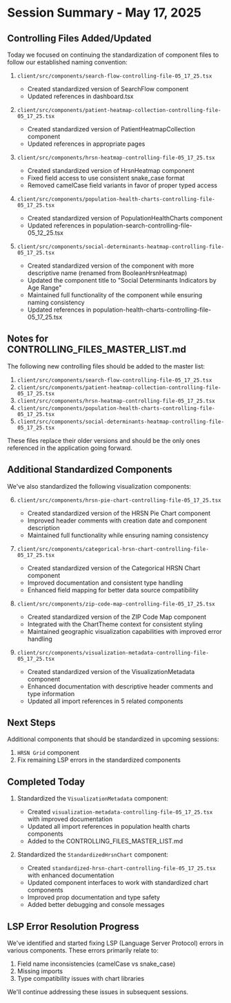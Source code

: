 # Session Summary - May 17, 2025

## Controlling Files Added/Updated

Today we focused on continuing the standardization of component files to follow our established naming convention:

1. `client/src/components/search-flow-controlling-file-05_17_25.tsx`
   - Created standardized version of SearchFlow component
   - Updated references in dashboard.tsx

2. `client/src/components/patient-heatmap-collection-controlling-file-05_17_25.tsx`
   - Created standardized version of PatientHeatmapCollection component
   - Updated references in appropriate pages

3. `client/src/components/hrsn-heatmap-controlling-file-05_17_25.tsx`
   - Created standardized version of HrsnHeatmap component
   - Fixed field access to use consistent snake_case format
   - Removed camelCase field variants in favor of proper typed access

4. `client/src/components/population-health-charts-controlling-file-05_17_25.tsx`
   - Created standardized version of PopulationHealthCharts component
   - Updated references in population-search-controlling-file-05_12_25.tsx

5. `client/src/components/social-determinants-heatmap-controlling-file-05_17_25.tsx`
   - Created standardized version of the component with more descriptive name (renamed from BooleanHrsnHeatmap)
   - Updated the component title to "Social Determinants Indicators by Age Range"
   - Maintained full functionality of the component while ensuring naming consistency
   - Updated references in population-health-charts-controlling-file-05_17_25.tsx

## Notes for CONTROLLING_FILES_MASTER_LIST.md

The following new controlling files should be added to the master list:

1. `client/src/components/search-flow-controlling-file-05_17_25.tsx`
2. `client/src/components/patient-heatmap-collection-controlling-file-05_17_25.tsx`
3. `client/src/components/hrsn-heatmap-controlling-file-05_17_25.tsx`
4. `client/src/components/population-health-charts-controlling-file-05_17_25.tsx`
5. `client/src/components/social-determinants-heatmap-controlling-file-05_17_25.tsx`

These files replace their older versions and should be the only ones referenced in the application going forward.

## Additional Standardized Components

We've also standardized the following visualization components:

6. `client/src/components/hrsn-pie-chart-controlling-file-05_17_25.tsx`
   - Created standardized version of the HRSN Pie Chart component
   - Improved header comments with creation date and component description
   - Maintained full functionality while ensuring naming consistency

7. `client/src/components/categorical-hrsn-chart-controlling-file-05_17_25.tsx`
   - Created standardized version of the Categorical HRSN Chart component
   - Improved documentation and consistent type handling
   - Enhanced field mapping for better data source compatibility

8. `client/src/components/zip-code-map-controlling-file-05_17_25.tsx`
   - Created standardized version of the ZIP Code Map component
   - Integrated with the ChartTheme context for consistent styling
   - Maintained geographic visualization capabilities with improved error handling

9. `client/src/components/visualization-metadata-controlling-file-05_17_25.tsx`
   - Created standardized version of the VisualizationMetadata component
   - Enhanced documentation with descriptive header comments and type information
   - Updated all import references in 5 related components

## Next Steps

Additional components that should be standardized in upcoming sessions:
1. `HRSN Grid` component
2. Fix remaining LSP errors in the standardized components

## Completed Today

1. Standardized the `VisualizationMetadata` component:
   - Created `visualization-metadata-controlling-file-05_17_25.tsx` with improved documentation
   - Updated all import references in population health charts components
   - Added to the CONTROLLING_FILES_MASTER_LIST.md
   
2. Standardized the `StandardizedHrsnChart` component:
   - Created `standardized-hrsn-chart-controlling-file-05_17_25.tsx` with enhanced documentation
   - Updated component interfaces to work with standardized chart components
   - Improved prop documentation and type safety
   - Added better debugging and console messages

## LSP Error Resolution Progress

We've identified and started fixing LSP (Language Server Protocol) errors in various components. These errors primarily relate to:
1. Field name inconsistencies (camelCase vs snake_case)
2. Missing imports
3. Type compatibility issues with chart libraries

We'll continue addressing these issues in subsequent sessions.